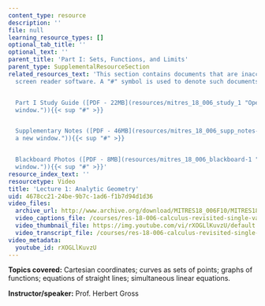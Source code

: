 ```yaml
---
content_type: resource
description: ''
file: null
learning_resource_types: []
optional_tab_title: ''
optional_text: ''
parent_title: 'Part I: Sets, Functions, and Limits'
parent_type: SupplementalResourceSection
related_resources_text: 'This section contains documents that are inaccessible to
  screen reader software. A "#" symbol is used to denote such documents.


  Part I Study Guide ([PDF - 22MB](resources/mitres_18_006_study_1 "Open in a new
  window.")){{< sup "#" >}}


  Supplementary Notes ([PDF - 46MB](resources/mitres_18_006_supp_notes-1 "Open in
  a new window.")){{< sup "#" >}}


  Blackboard Photos ([PDF - 8MB](resources/mitres_18_006_blackboard-1 "Open in a new
  window.")){{< sup "#" >}}'
resource_index_text: ''
resourcetype: Video
title: 'Lecture 1: Analytic Geometry'
uid: 4678cc21-24be-9b7c-1ad6-f1b7d94d1d36
video_files:
  archive_url: http://www.archive.org/download/MITRES18_006F10/MITRES18_006F10_26_0101_300k.mp4
  video_captions_file: /courses/res-18-006-calculus-revisited-single-variable-calculus-fall-2010/28d6cc0bb6dc5274ad46e57adc01ca6e_rXOGLlKuvzU.vtt
  video_thumbnail_file: https://img.youtube.com/vi/rXOGLlKuvzU/default.jpg
  video_transcript_file: /courses/res-18-006-calculus-revisited-single-variable-calculus-fall-2010/6a5f672d81cf0da9ca0d609a94d62246_rXOGLlKuvzU.pdf
video_metadata:
  youtube_id: rXOGLlKuvzU
---
```


**Topics covered:** Cartesian coordinates; curves as sets of points; graphs of functions; equations of straight lines; simultaneous linear equations.

**Instructor/speaker:** Prof. Herbert Gross